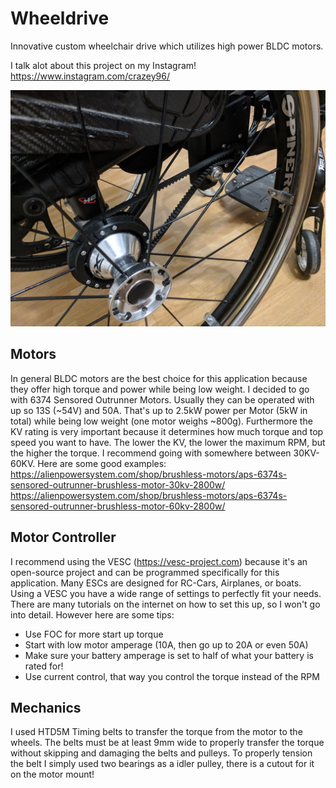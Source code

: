 # Wheeldrive
Innovative custom wheelchair drive which utilizes high power BLDC motors.

I talk alot about this project on my Instagram!  
https://www.instagram.com/crazey96/

![](https://github.com/crazey96/wheeldrive/blob/master/images/overview.jpg)

## Motors
In general BLDC motors are the best choice for this application because they offer high torque and power while being low weight. I decided to go with 6374 Sensored Outrunner Motors. Usually they can be operated with up so 13S (~54V) and 50A. That's up to 2.5kW power per Motor (5kW in total) while being low weight (one motor weighs ~800g). Furthermore the KV rating is very important because it determines how much torque and top speed you want to have. The lower the KV, the lower the maximum RPM, but the higher the torque. I recommend going with somewhere between 30KV-60KV. Here are some good examples:  
https://alienpowersystem.com/shop/brushless-motors/aps-6374s-sensored-outrunner-brushless-motor-30kv-2800w/
https://alienpowersystem.com/shop/brushless-motors/aps-6374s-sensored-outrunner-brushless-motor-60kv-2800w/
## Motor Controller
I recommend using the VESC (https://vesc-project.com) because it's an open-source project and can be programmed specifically for this application. Many ESCs are designed for RC-Cars, Airplanes, or boats. Using a VESC you have a wide range of settings to perfectly fit your needs. There are many tutorials on the internet on how to set this up, so I won't go into detail. However here are some tips:
+ Use FOC for more start up torque
+ Start with low motor amperage (10A, then go up to 20A or even 50A)
+ Make sure your battery amperage is set to half of what your battery is rated for!
+ Use current control, that way you control the torque instead of the RPM
## Mechanics
I used HTD5M Timing belts to transfer the torque from the motor to the wheels. The belts must be at least 9mm wide to properly transfer the torque without skipping and damaging the belts and pulleys. To properly tension the belt I simply used two bearings as a idler pulley, there is a cutout for it on the motor mount!
